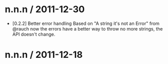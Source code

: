 
n.n.n / 2011-12-30 
==================

  * [0.2.2] Better error handling Based on "A string it's not an Error" from @rauch now the errors have a better way to throw no more strings, the API doesn't change.

n.n.n / 2011-12-18 
==================


